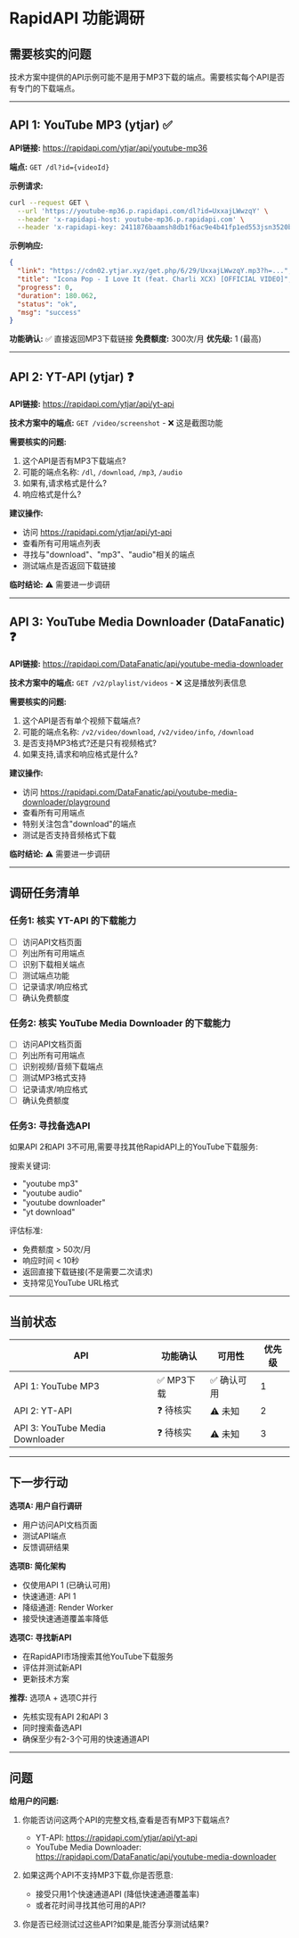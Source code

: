 # RapidAPI 功能调研

## 需要核实的问题

技术方案中提供的API示例可能不是用于MP3下载的端点。需要核实每个API是否有专门的下载端点。

---

## API 1: YouTube MP3 (ytjar) ✅

**API链接:** https://rapidapi.com/ytjar/api/youtube-mp36

**端点:** `GET /dl?id={videoId}`

**示例请求:**
```bash
curl --request GET \
  --url 'https://youtube-mp36.p.rapidapi.com/dl?id=UxxajLWwzqY' \
  --header 'x-rapidapi-host: youtube-mp36.p.rapidapi.com' \
  --header 'x-rapidapi-key: 2411876baamsh8db1f6ac9e4b41fp1ed553jsn3520b7122fec'
```

**示例响应:**
```json
{
  "link": "https://cdn02.ytjar.xyz/get.php/6/29/UxxajLWwzqY.mp3?h=...",
  "title": "Icona Pop - I Love It (feat. Charli XCX) [OFFICIAL VIDEO]",
  "progress": 0,
  "duration": 180.062,
  "status": "ok",
  "msg": "success"
}
```

**功能确认:** ✅ 直接返回MP3下载链接
**免费额度:** 300次/月
**优先级:** 1 (最高)

---

## API 2: YT-API (ytjar) ❓

**API链接:** https://rapidapi.com/ytjar/api/yt-api

**技术方案中的端点:** `GET /video/screenshot` - ❌ 这是截图功能

**需要核实的问题:**
1. 这个API是否有MP3下载端点?
2. 可能的端点名称: `/dl`, `/download`, `/mp3`, `/audio`
3. 如果有,请求格式是什么?
4. 响应格式是什么?

**建议操作:**
- 访问 https://rapidapi.com/ytjar/api/yt-api
- 查看所有可用端点列表
- 寻找与"download"、"mp3"、"audio"相关的端点
- 测试端点是否返回下载链接

**临时结论:** ⚠️ 需要进一步调研

---

## API 3: YouTube Media Downloader (DataFanatic) ❓

**API链接:** https://rapidapi.com/DataFanatic/api/youtube-media-downloader

**技术方案中的端点:** `GET /v2/playlist/videos` - ❌ 这是播放列表信息

**需要核实的问题:**
1. 这个API是否有单个视频下载端点?
2. 可能的端点名称: `/v2/video/download`, `/v2/video/info`, `/download`
3. 是否支持MP3格式?还是只有视频格式?
4. 如果支持,请求和响应格式是什么?

**建议操作:**
- 访问 https://rapidapi.com/DataFanatic/api/youtube-media-downloader/playground
- 查看所有可用端点
- 特别关注包含"download"的端点
- 测试是否支持音频格式下载

**临时结论:** ⚠️ 需要进一步调研

---

## 调研任务清单

### 任务1: 核实 YT-API 的下载能力
- [ ] 访问API文档页面
- [ ] 列出所有可用端点
- [ ] 识别下载相关端点
- [ ] 测试端点功能
- [ ] 记录请求/响应格式
- [ ] 确认免费额度

### 任务2: 核实 YouTube Media Downloader 的下载能力  
- [ ] 访问API文档页面
- [ ] 列出所有可用端点
- [ ] 识别视频/音频下载端点
- [ ] 测试MP3格式支持
- [ ] 记录请求/响应格式
- [ ] 确认免费额度

### 任务3: 寻找备选API
如果API 2和API 3不可用,需要寻找其他RapidAPI上的YouTube下载服务:

搜索关键词:
- "youtube mp3"
- "youtube audio"
- "youtube downloader"
- "yt download"

评估标准:
- 免费额度 > 50次/月
- 响应时间 < 10秒
- 返回直接下载链接(不是需要二次请求)
- 支持常见YouTube URL格式

---

## 当前状态

| API | 功能确认 | 可用性 | 优先级 |
|-----|---------|-------|--------|
| API 1: YouTube MP3 | ✅ MP3下载 | ✅ 确认可用 | 1 |
| API 2: YT-API | ❓ 待核实 | ⚠️ 未知 | 2 |
| API 3: YouTube Media Downloader | ❓ 待核实 | ⚠️ 未知 | 3 |

---

## 下一步行动

**选项A: 用户自行调研**
- 用户访问API文档页面
- 测试API端点
- 反馈调研结果

**选项B: 简化架构**
- 仅使用API 1 (已确认可用)
- 快速通道: API 1
- 降级通道: Render Worker
- 接受快速通道覆盖率降低

**选项C: 寻找新API**
- 在RapidAPI市场搜索其他YouTube下载服务
- 评估并测试新API
- 更新技术方案

**推荐:** 选项A + 选项C并行
- 先核实现有API 2和API 3
- 同时搜索备选API
- 确保至少有2-3个可用的快速通道API

---

## 问题

**给用户的问题:**

1. 你能否访问这两个API的完整文档,查看是否有MP3下载端点?
   - YT-API: https://rapidapi.com/ytjar/api/yt-api
   - YouTube Media Downloader: https://rapidapi.com/DataFanatic/api/youtube-media-downloader

2. 如果这两个API不支持MP3下载,你是否愿意:
   - 接受只用1个快速通道API (降低快速通道覆盖率)
   - 或者花时间寻找其他可用的API?

3. 你是否已经测试过这些API?如果是,能否分享测试结果?
